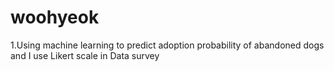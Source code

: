# woohyeok
1.Using machine learning to predict adoption probability of abandoned dogs
and I use Likert scale in Data survey
